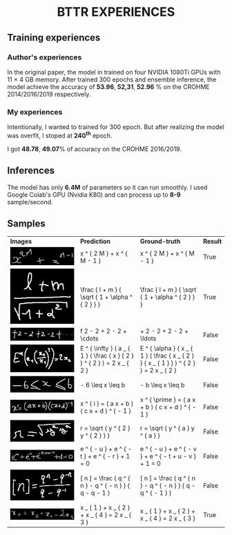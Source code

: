 <div align="center">    
 
# BTTR EXPERIENCES
 
</div>
 
## Training experiences   
### Author's experiences
In the original paper, the model in trained on four NVIDIA 1080Ti GPUs with 11 × 4 GB memory. After trained 300 epochs and ensemble inference, the model achieve the accuracy of **53.96**, **52,31**, **52.96** % on the CROHME 2014/2016/2019 respectively.

### My experiences
Intentionally, I wanted to trained for 300 epoch. But after realizing the model was overfit, I stoped at **240<sup>th</sup>** epoch.

I got **48.78**, **49.07**% of accuracy on the CROHME 2016/2019.

## Inferences

The model has only **6.4M** of parameters so it can run smoothly. 
I used Google Colab's GPU (Nvidia K80) and can process up to **8-9** sample/second. 
## Samples

<table>
<tr>
<td><strong>Images</strong></td>
<td><strong>Prediction</strong></td>
<td><strong>Ground-truth</strong></td>
<td><strong>Result</strong></td>
</tr>
<tr>
<td><img src="data/2016/UN_101_em_0.bmp"></td>
<td>x ^ { 2 M } + x ^ { M - 1 }</td>
<td>x ^ { 2 M } + x ^ { M - 1 }</td>
<td>True</td>
</tr>

<tr>
<td><img src="data/2016/UN_109_em_217.bmp"></td>
<td>\frac { l + m } { \sqrt { 1 + \alpha ^ { 2 } } }</td>
<td>\frac { l + m } { \sqrt { 1 + \alpha ^ { 2 } } }</td>
<td>True</td>
</tr>
<tr>
<td><img src="data/2016/UN_466_em_995.bmp"></td>
<td>f 2 - 2 + 2 - 2 + \cdots</td>
<td>+ 2 - 2 + 2 - 2 + \ldots</td>
<td>False</td>
</tr>
<tr>
<td><img src="data/2016/UN_131_em_1097.bmp"></td>
<td>E ^ { \infty } ( a _ { 1 } ( \frac { x } { 2 } ) ^ { 2 } ) = 2 x _ { 2 }</td>
<td>E ^ { \alpha } ( x _ { 1 } ( \frac { x _ { 2 } } { x _ { 1 } } ) ^ { 2 } ) = 2 x _ { 2 }</td>
<td>False</td>
</tr>
<tr>
<td><img src="data/2016/UN_463_em_909.bmp"></td>
<td>- 6 \leq x \leq b</td>
<td>- b \leq x \leq b</td>
<td>False</td>
</tr>
<tr>
<td><img src="data/2019/ISICal19_1201_em_751.bmp"></td>
<td>x ^ { i } = ( a x + b ) ( c x + d ) ^ { - 1 }</td>
<td>x ^ { \prime } = ( a x + b ) ( c x + d ) ^ { - 1 }</td>
<td>False</td>
</tr>
<tr>
<td><img src="data/2019/UN19wb_1111_em_1042.bmp"></td>
<td>r = \sqrt { y ^ { 2 } y ^ { 2 } } }</td>
<td>r = \sqrt { y ^ { a } y ^ { a } }</td>
<td>False</td>
</tr>
<tr>
<td><img src="data/2019/UN19wb_1104_em_944.bmp"></td>
<td>e ^ { - u } + e ^ { - t } + e ^ { - r } + 1 = 0</td>
<td>e ^ { - u } + e ^ { - v } + e ^ { - t + u - v } + 1 = 0</td>
<td>False</td>
</tr>
<tr>
<td><img src="data/2019/UN19_1040_em_577.bmp"></td>
<td>[ n ] = \frac { q ^ { n } - q ^ { - n } } { q - q - 1 }</td>
<td>[ n ] = \frac { q ^ { n } - q ^ { - n } } { q - q ^ { - 1 } }</td>
<td>False</td>
</tr>
<tr>
<td><img src="data/2019/UN19_1034_em_487.bmp"></td>
<td>x _ { 1 } + x _ { 2 } + x _ { 4 } = 2 x _ { 3 }</td>
<td>x _ { 1 } + x _ { 2 } + x _ { 4 } = 2 x _ { 3 }</td>
<td>True</td>
</tr>

</table>
